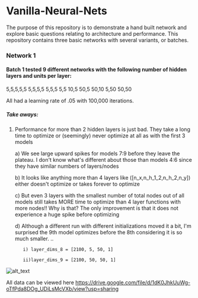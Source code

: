 # Vanilla-Neural-Nets

The purpose of this repository is to demonstrate a hand built network and explore basic questions relating to architecture and performance. This repository contains three basic networks with several variants, or batches.

### Network 1

#### Batch 1 tested 9 different networks with the following number of hidden layers and units per layer:
5,5,5,5,5
5,5,5,5
5,5,5
5,5
10,5
50,5
50,10
5,50
50,50

All had a learning rate of .05 with 100,000 iterations.

##### Take aways:

1) Performance for more than 2 hidden layers is just bad. They take a long time to optimize or (seemingly) never optimize at all as with the first 3 models

    a) We see large upward spikes for models 7:9 before they leave the plateau. I don't know what's different about those than models 4:6 since they have similar numbers of layers/nodes
    
    b) It looks like anything more than 4 layers like ([n_x,n_h_1_2,n_h_2,n_y]) either doesn't optimize or takes forever to optimize
    
    c) But even 3 layers with the smallest number of total nodes out of all models still takes MORE time to optimize than 4 layer functions with more nodes!! Why is that? The only improvement is that it does not experience a huge spike before optimizing
    
    d) Although a different run with different initializations moved it a bit, I'm surprised the 9th model optimizes before the 8th considering it is so much smaller. ..
    
          i) layer_dims_8 = [2100, 5, 50, 1]
          
          ii)layer_dims_9 = [2100, 50, 50, 1]
          
          
![alt_text](https://imgur.com/hsTR7YV.png)






All data can be viewed here
https://drive.google.com/file/d/1dK0JhkUuWg-oTfPda8DOg_UDiLsMcVXb/view?usp=sharing
